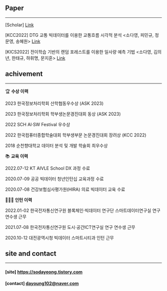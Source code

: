 
## Paper
- - -
[Scholar] [Link](https://scholar.google.co.kr/citations?user=NbNH3eQAAAAJ&hl=ko)

[KCC2022] DTG 교통 빅데이터를 이용한 교통흐름 시각적 분석 <소다영, 피민규, 정문영, 송혜원> [Link](https://www.dbpia.co.kr/journal/articleDetail?nodeId=NODE11119162)

[KICS2022] 전이학습 기반의 랜덤 포레스트를 이용한 일사량 예측 기법 <소다영, 김의년, 한태규, 하휘명, 문지훈> [Link](https://www.dbpia.co.kr/journal/articleDetail?nodeId=NODE11197176)

## achivement
- - -  
🏆 **수상 이력**

2023 한국정보처리학회 산학협동우수상 (ASK 2023)

2023 한국정보처리학회 학부생논문경진대회 동상 (ASK 2023)

2022 SCH AI·SW Festival 우수상 

2022 한국컴퓨터종합학술대회 학부생부문 논문경진대회 장려상 (KCC 2022)

2018 순천향대학교 데이터 분석 및 개발 학술회 최우수상 

📚 **교육 이력**

2022.07-12 KT AIVLE School DX 과정 수료

2020.07-09 공공 빅데이터 청년인턴십 교육과정 수료

2020.07-08 건강보험심사평가원(HIRA) 의료 빅데이터 교육 수료

👨🏻‍🚀 **인턴 이력**

2022.01-02 한국전자통신연구원 블록체인·빅데이터 연구단 스마트데이터연구실 연구 연수생 근무

2021.07-08 한국전자통신연구원 도시·공간ICT연구실 연구 연수생 근무

2020.10-12 대전광역시청 빅데이터 스마트시티과 인턴 근무


## site and contact
- - -
#### [site] https://sodayeong.tistory.com

#### [contact] dayoung102@naver.com
